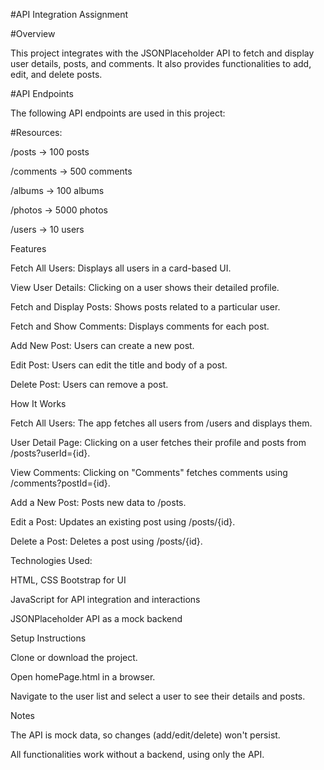 #API Integration Assignment

#Overview

This project integrates with the JSONPlaceholder API to fetch and display user details, posts, and comments. It also provides functionalities to add, edit, and delete posts.

#API Endpoints

The following API endpoints are used in this project:

#Resources:

/posts → 100 posts

/comments → 500 comments

/albums → 100 albums

/photos → 5000 photos

/users → 10 users

Features

Fetch All Users: Displays all users in a card-based UI.

View User Details: Clicking on a user shows their detailed profile.

Fetch and Display Posts: Shows posts related to a particular user.

Fetch and Show Comments: Displays comments for each post.

Add New Post: Users can create a new post.

Edit Post: Users can edit the title and body of a post.

Delete Post: Users can remove a post.

How It Works

Fetch All Users: The app fetches all users from /users and displays them.

User Detail Page: Clicking on a user fetches their profile and posts from /posts?userId={id}.

View Comments: Clicking on "Comments" fetches comments using /comments?postId={id}.

Add a New Post: Posts new data to /posts.

Edit a Post: Updates an existing post using /posts/{id}.

Delete a Post: Deletes a post using /posts/{id}.


Technologies Used:

HTML, CSS Bootstrap for UI

JavaScript for API integration and interactions

JSONPlaceholder API as a mock backend


Setup Instructions

Clone or download the project.

Open homePage.html in a browser.

Navigate to the user list and select a user to see their details and posts.


Notes

The API is mock data, so changes (add/edit/delete) won't persist.

All functionalities work without a backend, using only the API.

